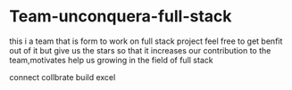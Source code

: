 # Team-unconquera-full-stack
this i a  team that is form to work on full stack project feel free to get benfit out of it but give us the stars so that it increases our contribution to the team,motivates help us growing in the field of full stack




connect collbrate build excel            
